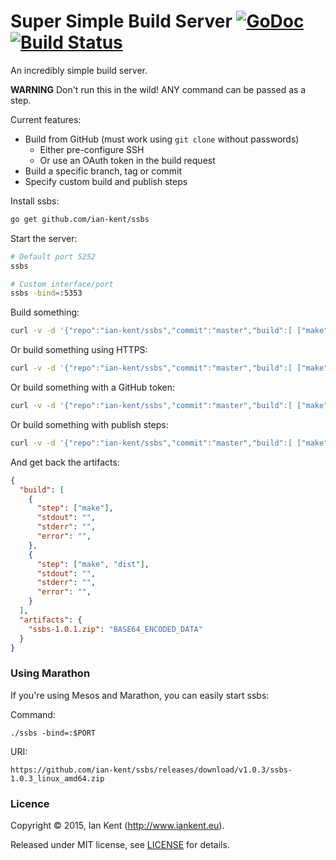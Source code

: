 Super Simple Build Server  [![GoDoc](https://godoc.org/github.com/ian-kent/ssbs?status.svg)](https://godoc.org/github.com/ian-kent/ssbs) [![Build Status](https://travis-ci.org/ian-kent/ssbs.svg?branch=master)](https://travis-ci.org/ian-kent/ssbs)
=========================

An incredibly simple build server.

**WARNING** Don't run this in the wild! ANY command can be passed as a step.

Current features:
- Build from GitHub (must work using `git clone` without passwords)
  - Either pre-configure SSH
  - Or use an OAuth token in the build request
- Build a specific branch, tag or commit
- Specify custom build and publish steps

Install ssbs:
```bash
go get github.com/ian-kent/ssbs
```

Start the server:
```bash
# Default port 5252
ssbs

# Custom interface/port
ssbs -bind=:5353
```

Build something:
```bash
curl -v -d '{"repo":"ian-kent/ssbs","commit":"master","build":[ ["make"], ["make","dist"] ], "artifacts": "ssbs-*.zip" }' http://localhost:5252/build
```

Or build something using HTTPS:
```bash
curl -v -d '{"repo":"ian-kent/ssbs","commit":"master","build":[ ["make"], ["make","dist"] ], "artifacts": "ssbs-*.zip", "token": "-" }' http://localhost:5252/build
```

Or build something with a GitHub token:
```bash
curl -v -d '{"repo":"ian-kent/ssbs","commit":"master","build":[ ["make"], ["make","dist"] ], "artifacts": "ssbs-*.zip", "token": "YOUR-GITHUB-TOKEN" }' http://localhost:5252/build
```

Or build something with publish steps:
```bash
curl -v -d '{"repo":"ian-kent/ssbs","commit":"master","build":[ ["make"], ["make","dist"] ], "publish":[ ["echo", "hi"] ] "artifacts": "ssbs-*.zip" }' http://localhost:5252/build
```

And get back the artifacts:
```json
{
  "build": [
    {
      "step": ["make"],
      "stdout": "",
      "stderr": "",
      "error": "",
    },
    {
      "step": ["make", "dist"],
      "stdout": "",
      "stderr": "",
      "error": "",
    }
  ],
  "artifacts": {
    "ssbs-1.0.1.zip": "BASE64_ENCODED_DATA"
  }
}
```

### Using Marathon

If you're using Mesos and Marathon, you can easily start ssbs:

Command:

`./ssbs -bind=:$PORT`

URI:

`https://github.com/ian-kent/ssbs/releases/download/v1.0.3/ssbs-1.0.3_linux_amd64.zip`

### Licence

Copyright ©‎ 2015, Ian Kent (http://www.iankent.eu).

Released under MIT license, see [LICENSE](LICENSE.md) for details.
